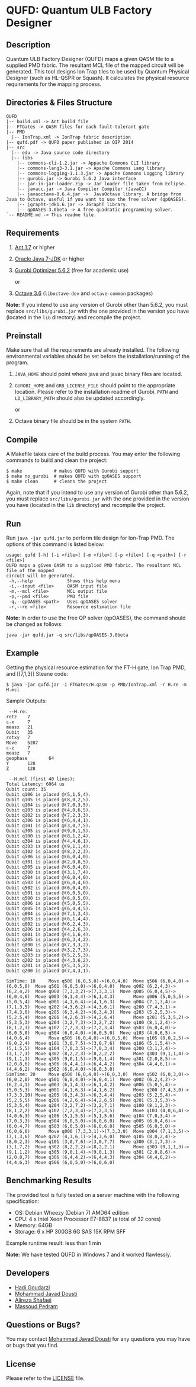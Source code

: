 # QUFD: Quantum ULB Factory Designer

## Description
Quantum ULB Factory Designer (QUFD) maps a given QASM file to a supplied PMD fabric. The resultant MCL file of the mapped circuit will be generated. This tool designs Ion Trap tiles to be used by Quantum Physical Designer (such as HL-QSPR or Squash). It calculates the physical resource requirements for the mapping process.

## Directories & Files Structure
```
QUFD
|-- build.xml -> Ant build file
|-- FTGates -> QASM files for each fault-tolerant gate
|-- PMD
  |-- IonTrap.xml -> IonTrap fabric description
|-- qufd.pdf -> QUFD paper published in QIP 2014
|-- src
  |-- edu -> Java source code directory
  |-- libs
    |-- commons-cli-1.2.jar -> Appache Commons CLI library
    |-- commons-lang3-3.1.jar -> Apache Commons Lang library
    |-- commons-logging-1.1.3.jar -> Apache Commons Logging library
    |-- gurobi.jar -> Gurobi 5.6.2 Java interface
    |-- jar-in-jar-loader.zip -> Jar loader file taken from Eclipse.
    |-- javacc.jar -> Java Compiler Compiler (JavaCC)
    |-- javaoctave-0.6.4.jar ->  JavaOctave library. A bridge from Java to Octave, useful if you want to use the free solver (qpOASES).
    |-- jgrapht-jdk1.6.jar -> JGraphT library.
    |-- qpOASES-3.0beta -> A free quadratic programming solver.
`-- README.md -> This readme file.
```

## Requirements
1. [Ant 1.7](http://ant.apache.org) or higher
2. [Oracle Java 7-JDK](http://www.oracle.com/technetwork/java/javase/downloads/index.html) or higher
3. [Gurobi Optimizer 5.6.2](http://www.gurobi.com) (free for academic use)

    or
3) [Octave 3.6](http://www.gnu.org/software/octave) (`liboctave-dev` and `octave-common` packages)

**Note:** If you intend to use any version of Gurobi other than 5.6.2, you must replace `src/libs/gurobi.jar` with the one provided in the version you have (located in the `lib` directory) and recompile the project.

## Preinstall
Make sure that all the requirements are already installed. The following environmental variables should be set before the installation/running of the program.
1. `JAVA_HOME` should point where java and javac binary files are located.
2. `GUROBI_HOME` and `GRB_LICENSE_FILE` should point to the appropriate location. Please refer to the installation readme of Gurobi. `PATH` and `LD_LIBRARY_PATH` should also be updated accordingly.

   or

2) Octave binary file should be in the system `PATH`.


## Compile
A Makefile takes care of the build process. You may enter the following commands to build and clean the project:
```
$ make            # makes QUFD with Gurobi support
$ make no_gurobi  # makes QUFD with qpOASES support
$ make clean      # cleans the project
```

Again, note that if you intend to use any version of Gurobi other than 5.6.2, you must replace `src/libs/gurobi.jar` with the one provided in the version you have (located in the `lib` directory) and recompile the project.


## Run
Run `java -jar qufd.jar` to perform tile design for Ion-Trap PMD. The options of this command is listed below:
```
usage: qufd [-h] [-i <file>] [-m <file>] [-p <file>] [-q <path>] [-r <file>]
QUFD maps a given QASM to a supplied PMD fabric. The resultant MCL file of the mapped
circuit will be generated.
 -h,--help             Shows this help menu
 -i,--input <file>     QASM input file
 -m,--mcl <file>       MCL output file
 -p,--pmd <file>       PMD file
 -q,--qpOASES <path>   Uses qpOASES solver
 -r,--re <file>        Resource estimation file
```

**Note:** In order to use the free QP solver (qpOASES), the command should be changed as follows:
```
java -jar qufd.jar -q src/libs/qpOASES-3.0beta
```

## Example
Getting the physical resource estimation for the FT-H gate, Ion Trap PMD, and [[7,1,3]] Steane code:
```
$ java -jar qufd.jar -i FTGates/H.qasm -p PMD/IonTrap.xml -r H.re -m H.mcl
```

Sample Outputs:
```
 --H.re:
rotz    7
c-x     7
measx   21
Qubit   35
rotxy   7
Move    5287
c-z     7
measz   7
geophase        64
Y       128
Z       128

 --H.mcl (first 40 lines):
Total Latency: 6064 us
Qubit count: 35
Qubit q106 is placed @(5,1,5,4).
Qubit q105 is placed @(8,0,2,5).
Qubit q104 is placed @(7,0,3,5).
Qubit q103 is placed @(4,0,6,5).
Qubit q102 is placed @(7,2,3,3).
Qubit q306 is placed @(6,4,4,1).
Qubit q101 is placed @(3,0,7,5).
Qubit q305 is placed @(9,0,1,5).
Qubit q100 is placed @(8,1,2,4).
Qubit q304 is placed @(4,4,6,1).
Qubit q303 is placed @(9,1,1,4).
Qubit q302 is placed @(8,2,2,3).
Qubit q506 is placed @(6,0,4,0).
Qubit q301 is placed @(2,0,8,5).
Qubit q505 is placed @(6,0,4,0).
Qubit q300 is placed @(3,1,7,4).
Qubit q504 is placed @(6,0,4,0).
Qubit q503 is placed @(6,0,4,0).
Qubit q502 is placed @(6,0,4,0).
Qubit q501 is placed @(6,0,5,0).
Qubit q500 is placed @(6,0,5,0).
Qubit q006 is placed @(5,0,5,5).
Qubit q005 is placed @(6,0,4,5).
Qubit q004 is placed @(7,1,3,4).
Qubit q003 is placed @(6,1,4,4).
Qubit q002 is placed @(6,2,4,3).
Qubit q206 is placed @(4,2,6,3).
Qubit q001 is placed @(4,1,6,4).
Qubit q205 is placed @(6,3,4,2).
Qubit q000 is placed @(7,3,3,2).
Qubit q204 is placed @(3,2,7,3).
Qubit q203 is placed @(5,2,5,3).
Qubit q202 is placed @(4,3,6,2).
Qubit q201 is placed @(5,3,5,2).
Qubit q200 is placed @(7,4,3,1).

SimTime: 10     Move q500 (6,0,5,0)->(6,0,4,0)  Move q506 (6,0,4,0)->(6,0,5,0)  Move q501 (6,0,5,0)->(6,0,4,0)  Move q002 (6,2,4,3)->(6,2,4,2)  Move q000 (7,3,3,2)->(7,3,3,1)  Move q005 (6,0,4,5)->(6,0,4,6)  Move q003 (6,1,4,4)->(6,1,4,3)       Move q006 (5,0,5,5)->(5,0,5,4)  Move q001 (4,1,6,4)->(4,1,6,3)  Move q004 (7,1,3,4)->(7,1,3,5)  Move q202 (4,3,6,2)->(4,3,6,1)  Move q200 (7,4,3,1)->(7,4,3,0)  Move q205 (6,3,4,2)->(6,3,4,3)  Move q203 (5,2,5,3)->(5,2,5,4)  Move q206 (4,2,6,3)->(4,2,6,4)       Move q201 (5,3,5,2)->(5,3,5,3)  Move q204 (3,2,7,3)->(3,2,7,2)  Move q100 (8,1,2,4)->(8,1,2,3)  Move q102 (7,2,3,3)->(7,2,3,4)  Move q503 (6,0,4,0)->(6,0,5,0)  Move q504 (6,0,4,0)->(6,0,5,0)  Move q103 (4,0,6,5)->(4,0,6,4)       Move q505 (6,0,4,0)->(6,0,5,0)  Move q105 (8,0,2,5)->(8,0,2,4)  Move q101 (3,0,7,5)->(3,0,7,6)  Move q106 (5,1,5,4)->(5,1,5,5)  Move q104 (7,0,3,5)->(7,0,3,4)  Move q300 (3,1,7,4)->(3,1,7,3)  Move q302 (8,2,2,3)->(8,2,2,2)       Move q303 (9,1,1,4)->(9,1,1,3)  Move q305 (9,0,1,5)->(9,0,1,4)  Move q301 (2,0,8,5)->(2,0,8,6)  Move q306 (6,4,4,1)->(6,4,4,2)  Move q304 (4,4,6,1)->(4,4,6,2)  Move q502 (6,0,4,0)->(6,0,3,0)
SimTime: 20     Move q500 (6,0,4,0)->(6,0,3,0)  Move q502 (6,0,3,0)->(6,0,2,0)  Move q501 (6,0,4,0)->(6,0,4,1)  Move q002 (6,2,4,2)->(6,2,4,1)  Move q003 (6,1,4,3)->(6,1,4,2)  Move q006 (5,0,5,4)->(5,0,5,3)  Move q001 (4,1,6,3)->(4,1,6,2)       Move q200 (7,4,3,0)->(7,3,3,10) Move q205 (6,3,4,3)->(6,3,4,4)  Move q203 (5,2,5,4)->(5,2,5,5)  Move q206 (4,2,6,4)->(4,2,6,5)  Move q201 (5,3,5,3)->(5,3,5,4)  Move q204 (3,2,7,2)->(3,2,7,1)  Move q100 (8,1,2,3)->(8,1,2,2)  Move q102 (7,2,3,4)->(7,2,3,5)       Move q103 (4,0,6,4)->(4,0,6,3)  Move q106 (5,1,5,5)->(5,1,5,6)  Move q104 (7,0,3,4)->(7,0,3,3)  Move q504 (6,0,5,0)->(6,0,6,0)  Move q005 (6,0,4,6)->(6,0,4,7)  Move q503 (6,0,5,0)->(6,0,6,0)  Move q505 (6,0,5,0)->(6,0,6,0)       Move q000 (7,3,3,1)->(7,3,3,0)  Move q004 (7,1,3,5)->(7,1,3,6)  Move q202 (4,3,6,1)->(4,3,6,0)  Move q105 (8,0,2,4)->(8,0,2,3)  Move q101 (3,0,7,6)->(3,0,7,7)  Move q300 (3,1,7,3)->(3,1,7,2)  Move q302 (8,2,2,2)->(8,2,2,1)       Move q303 (9,1,1,3)->(9,1,1,2)  Move q305 (9,0,1,4)->(9,0,1,3)  Move q301 (2,0,8,6)->(2,0,8,7)  Move q306 (6,4,4,2)->(6,4,4,3)  Move q304 (4,4,6,2)->(4,4,6,3)  Move q506 (6,0,5,0)->(6,0,6,0)
```


## Benchmarking Results
The provided tool is fully tested on a server machine with the following specification:
 - OS: Debian Wheezy (Debian 7) AMD64 edition
 - CPU: 4 x Intel Xeon Processor E7-8837 (a total of 32 cores)
 - Memory: 64GB
 - Storage: 6 x HP 300GB 6G SAS 15K RPM SFF

Example runtime result: less than 1 min

**Note:** We have tested QUFD in Windows 7 and it worked flawlessly.


## Developers
* [Hadi Goudarzi](<hgoudarz@usc.edu>)
* [Mohammad Javad Dousti](<dousti@usc.edu>)
* [Alireza Shafaei](<shafaeb@usc.edu>)
* [Massoud Pedram](<pedram@usc.edu>)

## Questions or Bugs?
You may contact [Mohammad Javad Dousti](<dousti@usc.edu>) for any questions you may have or bugs that you find.

## License
Please refer to the [LICENSE](LICENSE) file.
